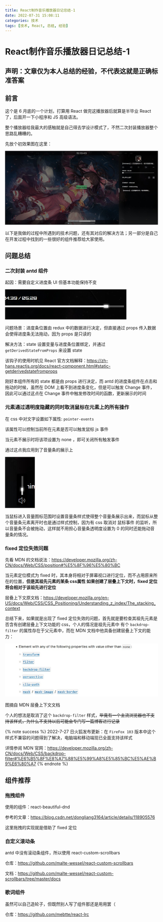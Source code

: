 ```yaml
---
title: React制作音乐播放器日记总结-1
date: 2022-07-31 15:08:11
categories: 技术
tags: [技术, React, 总结, 经验]
---
```


# React制作音乐播放器日记总结-1

## 声明：文章仅为本人总结的经验，不代表这就是正确标准答案

## 前言

这个是 6 月底的一个计划，打算用 React 做完这播放器后就算是半毕业 React 了，后面开一下小程序和 JS 高级语法。

整个播放器给我最大的感触就是自己得去学设计模式了，不然二次封装播放器整个思路乱糟糟的。

先放个初效果图在这里：

![](/src/content/blog/React制作音乐播放器日记总结-1/初效果图.jpg)

以下是我做的过程中所遇到的技术问题，还有其对应的解决方法；另一部分是自己在开发过程中找到的一些很好的组件推荐给大家使用。

## 问题总结

### 二次封装 antd 组件

起因：需要自定义进度条 UI 但基本功能保持不变

![](/src/content/blog/React制作音乐播放器日记总结-1/进度条.jpg)

问题场景：进度条位置由 redux 中的数据进行决定，但直接通过 props 传入数据会使得进度条无法拖动，因为 props 是只读的

解决方法：state 设置变量与进度条位置绑定，并通过 `getDerivedStateFromProps` 来设置 state

该钩子的使用时机见 React 官方文档解释：https://zh-hans.reactjs.org/docs/react-component.html#static-getderivedstatefromprops

刚好本组件所有的 state 都是由 props 进行决定，而 antd 的进度条组件在点击和拖动的时候，虽然在 DOM 上看不到进度条变化，但是可以触发 Change 事件，因此可以通过这点在 Change 事件中触发修改时间的函数，更新展示的时间

### 元素通过透明度隐藏的同时取消鼠标在元素上的所有操作

在 css 中对文字设置如下属性: `pointer-events`

该属性可以控制当前所在元素是否可以触发鼠标 js 事件

当元素不展示时将该项设置为 none ，即可关闭所有触发事件

通过这点我应用到了音量条的展示上

![](/src/content/blog/React制作音乐播放器日记总结-1/volumeControl.jpg)

当鼠标进入音量图标范围时设置音量条样式使得整个音量条展示出来，而鼠标从整个音量条元素离开时也是通过样式控制，因为有 css 取消对 鼠标事件 的监听，所以音量条不会被拖动，这样就不用担心音量条透明度设置为 0 的同时还能拖动音量条的情况。

### fixed 定位失效问题

先看 MDN 的文档说法：https://developer.mozilla.org/zh-CN/docs/Web/CSS/position#%E5%8F%96%E5%80%BC

当元素定位模式为 fixed 时，其本身将相对于屏幕视口进行定位，而不占用原来所在的位置，**但是其祖先元素的某条 css属性 如果创建了层叠上下文时，fixed 定位将会相对于该祖先进行定位**

层叠上下文原文档：https://developer.mozilla.org/en-US/docs/Web/CSS/CSS_Positioning/Understanding_z_index/The_stacking_context

总结下来，如果就是出现了 fixed 定位失效的问题，首先就是要检查其祖先元素是否含有创建层叠上下文功能的 css，个人的情况是祖先元素中 有个 `backdrop-filter` 的属性存在于父元素中，而在 MDN 文档中他具备创建层叠上下文的能力：

![](/src/content/blog/React制作音乐播放器日记总结-1/context.jpg)

图摘自 MDN 层叠上下文文档

个人的想法是取消了这个 `backdrop-filter` 样式，~~毕竟有一个主流浏览器也不支持该样式，为什么不支持以后可能会专门写一篇博客进行记录~~

{% note success %}
2022-7-27 日火狐发布更新：在 `FireFox 103` 版本中这个样式不兼容的问题得到了解决，电脑端和移动端现已全面支持该样式

详情参阅 MDN 官网：https://developer.mozilla.org/zh-CN/docs/Web/CSS/backdrop-filter#%E6%B5%8F%E8%A7%88%E5%99%A8%E5%85%BC%E5%AE%B9%E6%80%A7
{% endnote %}

## 组件推荐

### 拖拽组件

使用的组件：react-beautiful-dnd

参考的文章：https://blog.csdn.net/dongliang3164/article/details/118905576

这里拖拽的实现就是借助了 fixed 定位

### 自定义滚动条

antd 中没有滚动条组件，所以使用 react-custom-scrollbars

仓库：https://github.com/malte-wessel/react-custom-scrollbars

文档：https://github.com/malte-wessel/react-custom-scrollbars/tree/master/docs

### 歌词组件

虽然可以自己造轮子，但既然别人写了组件那还是用用罢（

仓库：https://github.com/mebtte/react-lrc
